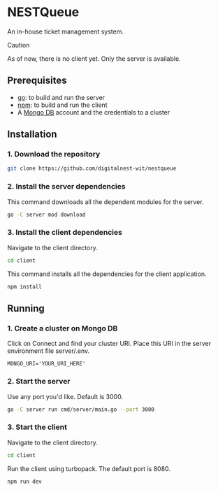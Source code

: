 # NESTQueue

An in-house ticket management system.

> [!CAUTION]
> As of now, there is no client yet. Only the server is available.

## Prerequisites

- [go](https://go.dev/doc/install): to build and run the server
- [npm](https://nodejs.org/en/download): to build and run the client
- A [Mongo DB](https://account.mongodb.com/account/login) account and the credentials to a cluster

## Installation

### 1. Download the repository

```sh
git clone https://github.com/digitalnest-wit/nestqueue
```

### 2. Install the server dependencies

This command downloads all the dependent modules for the server.

```sh
go -C server mod download
```

### 3. Install the client dependencies

Navigate to the client directory.

```sh
cd client
```

This command installs all the dependencies for the client application.

```sh
npm install
```

## Running

### 1. Create a cluster on Mongo DB

Click on Connect and find your cluster URI. Place this URI in the server environment file server/.env.

```env
MONGO_URI='YOUR_URI_HERE'
```

### 2. Start the server

Use any port you'd like. Default is 3000.

```sh
go -C server run cmd/server/main.go --port 3000
```

### 3. Start the client

Navigate to the client directory.

```sh
cd client
```

Run the client using turbopack. The default port is 8080.

```sh
npm run dev
```
